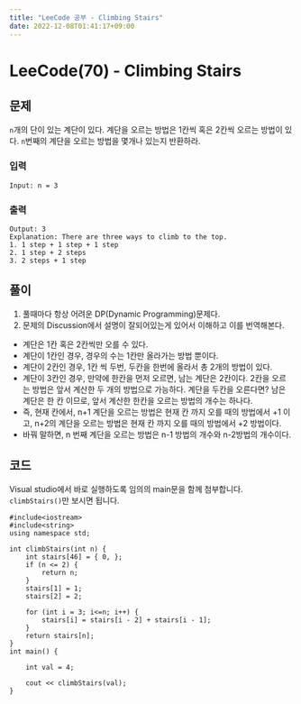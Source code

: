 ```yaml
---
title: "LeeCode 공부 - Climbing Stairs"
date: 2022-12-08T01:41:17+09:00
---
```


# LeeCode(70) - Climbing Stairs

## 문제
`n`개의 단이 있는 계단이 있다. 계단을 오르는 방법은 1칸씩 혹은 2칸씩 오르는 방법이 있다. `n`번째의 계단을 오르는 방법을 몇개나 있는지 반환하라.

### 입력
```
Input: n = 3
```

### 출력
```
Output: 3
Explanation: There are three ways to climb to the top.
1. 1 step + 1 step + 1 step
2. 1 step + 2 steps
3. 2 steps + 1 step
```

## 풀이
1. 풀때마다 항상 어려운 DP(Dynamic Programming)문제다.
2. 문제의 Discussion에서 설명이 잘되어있는게 있어서 이해하고 이를 번역해본다.
- 계단은 1칸 혹은 2칸씩만 오를 수 있다.
- 계단이 1칸인 경우, 경우의 수는 1칸만 올라가는 방법 뿐이다.
- 계단이 2칸인 경우, 1칸 씩 두번, 두칸을 한번에 올라서 총 2개의 방법이 있다.
- 계단이 3칸인 경우, 만약에 한칸을 먼저 오르면, 남는 계단은 2칸이다. 2칸을 오르는 방법은 앞서 계산한 두 개의 방법으로 가능하다. 계단을 두칸을 오른다면? 남은 계단은 한 칸 이므로, 앞서 계산한 한칸을 오르는 방법의 개수는 하나다.
- 즉, 현재 칸에서, n+1 계단을 오르는 방법은 현재 칸 까지 오를 때의 방법에서 +1 이고, n+2의 계단을 오르는 방법은 현재 칸 까지 오를 때의 방법에서 +2 방법이다.
- 바꿔 말하면, n 번째 계단을 오르는 방법은 n-1 방법의 개수와 n-2방법의 개수이다.

## 코드
Visual studio에서 바로 실행하도록 임의의 main문을 함께 첨부합니다. `climbStairs()`만 보시면 됩니다.
```
#include<iostream>
#include<string>
using namespace std;

int climbStairs(int n) {
    int stairs[46] = { 0, };
    if (n <= 2) {
        return n;
    }
    stairs[1] = 1;
    stairs[2] = 2;

    for (int i = 3; i<=n; i++) {
        stairs[i] = stairs[i - 2] + stairs[i - 1];
    }
    return stairs[n];
}
int main() {

    int val = 4;
    
    cout << climbStairs(val);
}
```